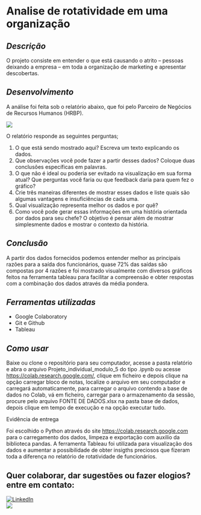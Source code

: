 # Analise de rotatividade em uma organização

## *Descrição*

O projeto consiste em entender o que está causando o
atrito – pessoas deixando a empresa – em toda a organização de
marketing e apresentar descobertas.

## *Desenvolvimento*

A análise foi feita sob o relatório abaixo, que foi pelo Parceiro de Negócios
de Recursos Humanos (HRBP).

<img src="https://github.com/denysonbrito/analise_rotatividade_empresa/assets/128834623/8ebc98e9-43fe-42ec-bd83-0527bf5d7551">

O relatório responde as seguintes perguntas;

1. O que está sendo mostrado aqui? Escreva um texto explicando os dados. <br>
2. Que observações você pode fazer a partir desses dados? Coloque duas
conclusões específicas em palavras. <br>
3. O que não é ideal ou poderia ser evitado na visualização em sua forma atual? Que
perguntas você faria ou que feedback daria para quem fez o gráfico? <br>
4. Crie três maneiras diferentes de mostrar esses dados e liste quais são algumas
vantagens e insuficiências de cada uma. <br>
5. Qual visualização representa melhor os dados e por quê? <br>
6. Como você pode gerar essas informações em uma história orientada por dados
para seu chefe? O objetivo é pensar além de mostrar simplesmente dados e mostrar
o contexto da história. <br>

## *Conclusão*

A partir dos dados fornecidos podemos entender melhor as principais razões para a saída dos funcionários, quase 72% das saídas são compostas por 4 razões e foi mostrado visualmente com diversos gráficos feitos na ferramenta tableau para facilitar a compreensão e obter respostas com a combinação dos dados através da média pondera.

## *Ferramentas utilizadas*
- Google Colaboratory <br />
- Git e Github <br />
- Tableau <br />
  
## *Como usar*
Baixe ou clone o repositório para seu computador, acesse a pasta relatório e abra o arquivo Projeto_individual_modulo_5 do tipo .ipynb ou acesse https://colab.research.google.com/, clique em ficheiro e depois clique na opção carregar bloco de notas, localize o arquivo em seu computador e carregará automaticamente, para carregar o arquivo contendo a base de dados no Colab, vá em ficheiro, carregar para o armazenamento da sessão, procure pelo arquivo FONTE DE DADOS.xlsx na pasta base de dados, depois clique em tempo de execução e na opção executar tudo.

Evidência de entrega

Foi escolhido o Python através do site https://colab.research.google.com para o carregamento dos dados, limpeza e exportação com auxilio da biblioteca pandas. A ferramenta Tableau foi utilizada para visualização dos dados e aumentar a possibilidade de obter insigths preciosos que fizeram toda a diferença no relatório de rotatividade de funcionários.

## Quer colaborar, dar sugestões ou fazer elogios? entre em contato:
<a href="https://www.linkedin.com/in/denyson-analista-de-dados/">
        <img src="https://img.shields.io/badge/LinkedIn-blue?style=flat-square&logo=linkedin" alt="LinkedIn">
<br />
        
<a href="denysonbrito@gmail.com">
<img src="https://img.shields.io/badge/Gmail-D14836?style=for-the-badge&logo=gmail&logoColor=white">
